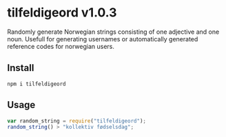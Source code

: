 # tilfeldigeord v1.0.3

Randomly generate Norwegian strings consisting of one adjective and one noun.
Usefull for generating usernames or automatically generated reference codes for norwegian users.

## Install

`npm i tilfeldigeord`

## Usage

```javascript
var random_string = require("tilfeldigeord");
random_string() > "kollektiv fødselsdag";
```
